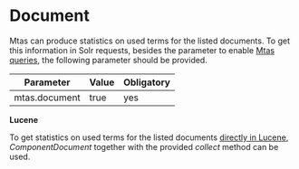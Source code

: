 # Document

Mtas can produce statistics on used terms for the listed documents. To get this information in Solr requests, besides the parameter to enable [Mtas queries](search_query.html), the following parameter should be provided.

| Parameter             | Value  | Obligatory  |
|-----------------------|--------|-------------|
| mtas.document            | true   | yes         |

**Lucene**

To get statistics on used terms for the listed documents [directly in Lucene](installation_lucene.html), *ComponentDocument* together with the provided *collect* method can be used.
